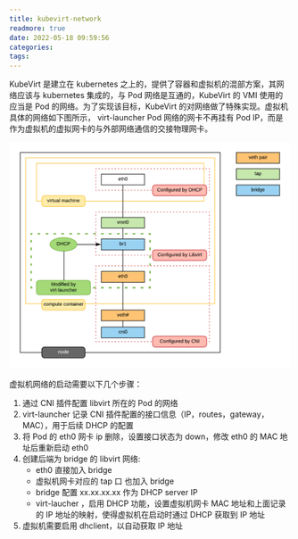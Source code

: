 ```yaml
---
title: kubevirt-network
readmore: true
date: 2022-05-18 09:59:56
categories:
tags:
---
```



KubeVirt 是建立在 kubernetes 之上的，提供了容器和虚拟机的混部方案，其网络应该与 kubernetes 集成的，与 Pod 网络是互通的，KubeVirt 的 VMI 使用的应当是 Pod 的网络。为了实现该目标，KubeVirt 的对网络做了特殊实现。虚拟机具体的网络如下图所示， virt-launcher Pod 网络的网卡不再挂有 Pod IP，而是作为虚拟机的虚拟网卡的与外部网络通信的交接物理网卡。

![](.kubevirt-network_images/04233bea.png)

虚拟机网络的启动需要以下几个步骤：

1. 通过 CNI 插件配置 libvirt 所在的 Pod 的网络
2. virt-launcher 记录 CNI 插件配置的接口信息（IP，routes，gateway，MAC），用于后续 DHCP 的配置
3. 将 Pod 的 eth0 网卡 ip 删除，设置接口状态为 down，修改 eth0 的 MAC 地址后重新启动 eth0
4. 创建后端为 bridge 的 libvirt 网络:
   * eth0 直接加入 bridge
   * 虚拟机网卡对应的 tap 口 也加入 bridge
   * bridge 配置 xx.xx.xx.xx 作为 DHCP server IP
   * virt-laucher ，启用 DHCP 功能，设置虚拟机网卡 MAC 地址和上面记录的 IP 地址的映射，使得虚拟机在启动时通过 DHCP 获取到 IP 地址
5. 虚拟机需要启用 dhclient，以自动获取 IP 地址